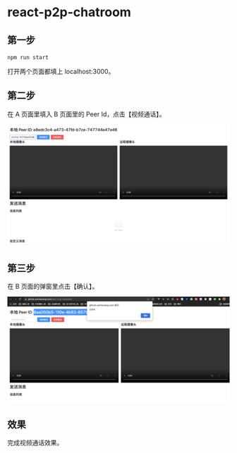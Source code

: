 # react-p2p-chatroom

## 第一步

```shell
npm run start
```

打开两个页面都填上 localhost:3000。

## 第二步

在 A 页面里填入 B 页面里的 Peer Id，点击【视频通话】。

![](./screen/第一步.png)

## 第三步

在 B 页面的弹窗里点击【确认】。

![](./screen/第二步.png)

## 效果

完成视频通话效果。
